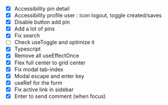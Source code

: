 - [x] Accessibility pin detail
- [x] Accessibility profile user : icon logout, toggle created/saves
- [x] Disable button add pin
- [x] Add a lot of pins
- [x] Fix search
- [ ] Check useToggle and optimize it
- [x] Typescript
- [x] Remove all useEffectOnce
- [x] Flex full center to grid center
- [x] Fix modal tab-index
- [x] Modal escape and enter key
- [x] useRef for the form
- [x] Fix active link in sidebar
- [x] Enter to send comment (when focus)